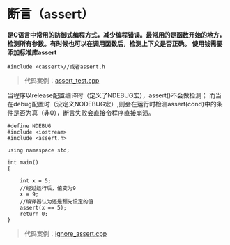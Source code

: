 # 断言（assert）
**是C语言中常用的防御式编程方式，减少编程错误。最常用的是函数开始的地方，检测所有参数。有时候也可以在调用函数后，检测上下文是否正确。**
**使用钱需要添加标准库assert**
```
#include <cassert>//或者assert.h
```
> 代码案例：[assert_test.cpp](./assert_test.cpp)

当程序以release配置编译时（定义了NDEBUG宏），assert()不会做检测；
而当在debug配置时（没定义NODEBUG宏）,则会在运行时检测assert(cond)中的条件是否为真（非0），断言失败会直接令程序直接崩溃。
```
#define NDEBUG
#include <iostream>
#include <assert.h>

using namespace std;

int main()
{

    int x = 5;
    //经过运行后，值变为9
    x = 9;
    //编译器认为还是预先设定的值
    assert(x == 5);
    return 0;
}

```

> 代码案例：[ignore_assert.cpp](./ignore_assert.cpp)
